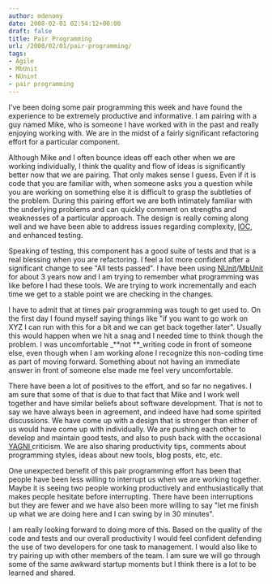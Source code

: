 ```yaml
---
author: mdenomy
date: 2008-02-01 02:54:12+00:00
draft: false
title: Pair Programming
url: /2008/02/01/pair-programming/
tags:
- Agile
- MbUnit
- NUnint
- pair programming
---
```


I've been doing some pair programming this week and have found the experience to be extremely productive and informative.  I am pairing with a guy named Mike, who is someone I have worked with in the past and really enjoying working with.    We are in the midst of a fairly significant refactoring effort for a particular component.

Although Mike and I often bounce ideas off each other when we are working individually, I think the quality and flow of ideas is significantly better now that we are pairing.  That only makes sense I guess.  Even if it is code that you are familiar with, when someone asks you a question while you are working on something else it is difficult to grasp the subtleties of the problem.  During this pairing effort we are both intimately familiar with the underlying problems and can quickly comment on strengths and weaknesses of a particular approach.  The design is really coming along well and we have been able to address issues regarding complexity, [IOC](http://martinfowler.com/articles/injection.html), and enhanced testing.

Speaking of testing, this component has a good suite of tests and that is a real blessing when you are refactoring.  I feel a lot more confident after a significant change to see "All tests passed".  I have been using [NUnit](http://www.nunit.org/index.php)/[MbUnit ](http://www.mbunit.com/)for about 3 years now and I am trying to remember what programming was like before I had these tools.  We are trying to work incrementally and each time we get to a stable point we are checking in the changes.

I have to admit that at times pair programming was tough to get used to.  On the first day I found myself saying things like "if you want to go work on XYZ I can run with this for a bit and we can get back together later".  Usually this would happen when we hit a snag and I needed time to think though the problem.  I was uncomfortable _**not **_writing code in front of someone else, even though when I am working alone I recognize this non-coding time as part of moving forward.  Something about not having an immediate answer in front of someone else made me feel very uncomfortable.

There have been a lot of positives to the effort, and so far no negatives.  I am sure that some of that is due to that fact that Mike and I work well together and have similar beliefs about software development.  That is not to say we have always been in agreement, and indeed have had some spirited discussions.  We have come up with a design that is stronger than either of us would have come up with individually.  We are pushing each other to develop and maintain good tests, and also to push back with the occasional [YAGNI ](http://simonwillison.net/2003/Dec/9/yagniAndDry/)criticism.  We are also sharing productivity tips, comments about programming styles, ideas about new tools, blog posts, etc, etc.

One unexpected benefit of this pair programming effort has been that people have been less willing to interrupt us when we are working together.  Maybe it is seeing two people working productively and enthusiastically that makes people hesitate before interrupting.  There have been interruptions but they are fewer and we have also been more willing to say "let me finish up what we are doing here and I can swing by in 30 minutes".

I am really looking forward to doing more of this.  Based on the quality of the code and tests and our overall productivity I would feel confident defending the use of two developers for one task to management.  I would also like to try pairing up with other members of the team.  I am sure we will go through some of the same awkward startup moments but I think there is a lot to be learned and shared.
